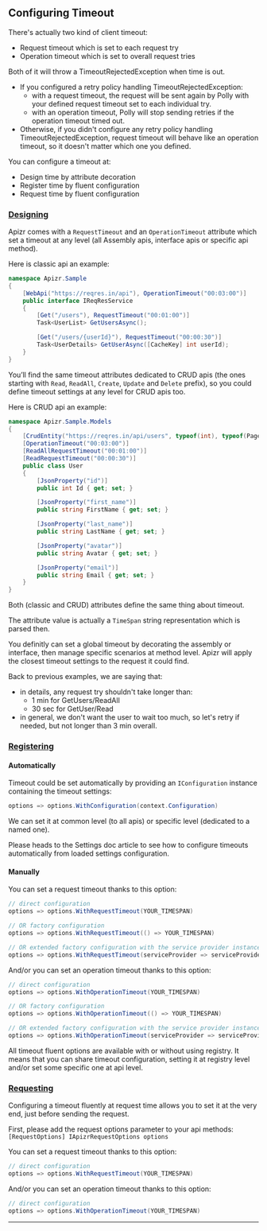 ﻿## Configuring Timeout

There's actually two kind of client timeout:
- Request timeout which is set to each request try
- Operation timeout which is set to overall request tries

Both of it will throw a TimeoutRejectedException when time is out.
- If you configured a retry policy handling TimeoutRejectedException:
  - with a request timeout, the request will be sent again by Polly with your defined request timeout set to each individual try.
  - with an operation timeout, Polly will stop sending retries if the operation timeout timed out.
- Otherwise, if you didn't configure any retry policy handling TimeoutRejectedException, request timeout will behave like an operation timeout, so it doesn't matter which one you defined.

You can configure a timeout at:
- Design time by attribute decoration
- Register time by fluent configuration
- Request time by fluent configuration

### [Designing](#tab/tabid-designing)

Apizr comes with a `RequestTimeout` and an `OperationTimeout` attribute which set a timeout at any level (all Assembly apis, interface apis or specific api method).

Here is classic api an example:
```csharp
namespace Apizr.Sample
{
    [WebApi("https://reqres.in/api"), OperationTimeout("00:03:00")]
    public interface IReqResService
    {
        [Get("/users"), RequestTimeout("00:01:00")]
        Task<UserList> GetUsersAsync();

        [Get("/users/{userId}"), RequestTimeout("00:00:30")]
        Task<UserDetails> GetUserAsync([CacheKey] int userId);
    }
}
```

You’ll find the same timeout attributes dedicated to CRUD apis (the ones starting with `Read`, `ReadAll`, `Create`, `Update` and `Delete` prefix), so you could define timeout settings at any level for CRUD apis too.

Here is CRUD api an example:
```csharp
namespace Apizr.Sample.Models
{
    [CrudEntity("https://reqres.in/api/users", typeof(int), typeof(PagedResult<>))]
    [OperationTimeout("00:03:00")]
    [ReadAllRequestTimeout("00:01:00")]
    [ReadRequestTimeout("00:00:30")]
    public class User
    {
        [JsonProperty("id")]
        public int Id { get; set; }

        [JsonProperty("first_name")]
        public string FirstName { get; set; }

        [JsonProperty("last_name")]
        public string LastName { get; set; }

        [JsonProperty("avatar")]
        public string Avatar { get; set; }

        [JsonProperty("email")]
        public string Email { get; set; }
    }
}
```

Both (classic and CRUD) attributes define the same thing about timeout.

The attribute value is actually a `TimeSpan` string representation which is parsed then.

You definitly can set a global timeout by decorating the assembly or interface, then manage specific scenarios at method level.
Apizr will apply the closest timeout settings to the request it could find. 

Back to previous examples, we are saying that:
- in details, any request try shouldn't take longer than:
  - 1 min for GetUsers/ReadAll
  - 30 sec for GetUser/Read
- in general, we don't want the user to wait too much, so let's retry if needed, but not longer than 3 min overall.

### [Registering](#tab/tabid-registering)

#### Automatically

Timeout could be set automatically by providing an `IConfiguration` instance containing the timeout settings:
```csharp
options => options.WithConfiguration(context.Configuration)
```

We can set it at common level (to all apis) or specific level (dedicated to a named one).

Please heads to the Settings doc article to see how to configure timeouts automatically from loaded settings configuration.

#### Manually

You can set a request timeout thanks to this option:

```csharp
// direct configuration
options => options.WithRequestTimeout(YOUR_TIMESPAN)

// OR factory configuration
options => options.WithRequestTimeout(() => YOUR_TIMESPAN)

// OR extended factory configuration with the service provider instance
options => options.WithRequestTimeout(serviceProvider => serviceProvider.GetRequiredService<IYourSettingsService>().YOUR_TIMESPAN)
```

And/or you can set an operation timeout thanks to this option:

```csharp
// direct configuration
options => options.WithOperationTimeout(YOUR_TIMESPAN)

// OR factory configuration
options => options.WithOperationTimeout(() => YOUR_TIMESPAN)

// OR extended factory configuration with the service provider instance
options => options.WithOperationTimeout(serviceProvider => serviceProvider.GetRequiredService<IYourSettingsService>().YOUR_TIMESPAN)
```

All timeout fluent options are available with or without using registry. 
It means that you can share timeout configuration, setting it at registry level and/or set some specific one at api level.

### [Requesting](#tab/tabid-requesting)

Configuring a timeout fluently at request time allows you to set it at the very end, just before sending the request.

First, please add the request options parameter to your api methods: ```[RequestOptions] IApizrRequestOptions options```

You can set a request timeout thanks to this option:

```csharp
// direct configuration
options => options.WithRequestTimeout(YOUR_TIMESPAN)
```

And/or you can set an operation timeout thanks to this option:

```csharp
// direct configuration
options => options.WithOperationTimeout(YOUR_TIMESPAN)
```

***